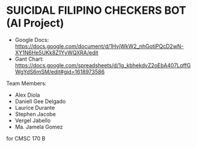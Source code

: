 # SUICIDAL FILIPINO CHECKERS BOT (AI Project)

- Google Docs: https://docs.google.com/document/d/1HvjWkW2_nhGotiPQcD2wN-XY1N6He5UKk8Z1YyWQXRA/edit
- Gant Chart: https://docs.google.com/spreadsheets/d/1g_kbhekdvZ2oEbA407LqffGWgYdS6mSM/edit#gid=1618973586

Team Members:
- Alex Diola
- Daniell Gee Delgado
- Laurice Durante
- Stephen Jacobe
- Vergel Jabello
- Ma. Jamela Gomez

for CMSC 170 B

